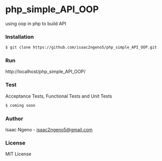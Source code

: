 # php_simple_API_OOP
using oop in php to build API


### Installation

```sh
$ git clone https://github.com/isaac2ngeno5/php_simple_API_OOP.git
```



### Run
http://localhost/php_simple_API_OOP/


### Test

Acceptance Tests, Functional Tests and Unit Tests

```sh
$ coming soon
```

### Author
Isaac Ngeno - <isaac2ngeno5@gmail.com> 

### License
MIT License